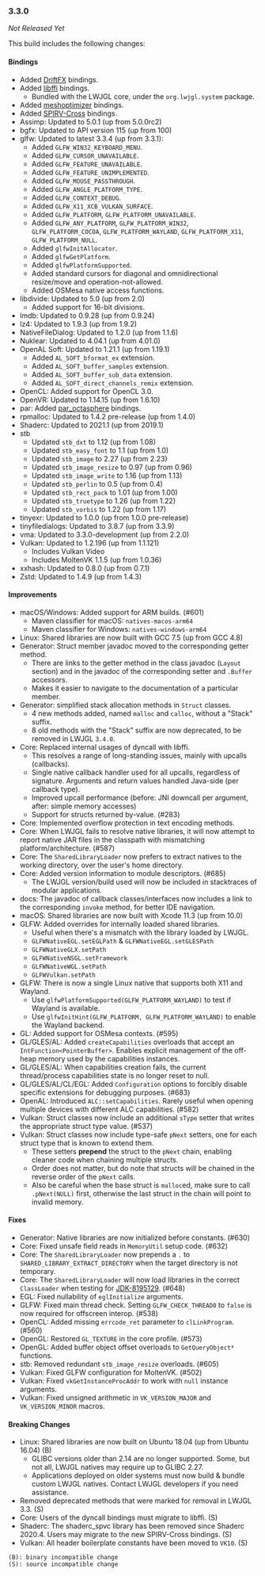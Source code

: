 ### 3.3.0

_Not Released Yet_

This build includes the following changes:

#### Bindings

- Added [DriftFX](https://github.com/eclipse-efx/efxclipse-drift) bindings.
- Added [libffi](https://sourceware.org/libffi/) bindings.
    * Bundled with the LWJGL core, under the `org.lwjgl.system` package.
- Added [meshoptimizer](https://github.com/zeux/meshoptimizer) bindings.
- Added [SPIRV-Cross](https://github.com/KhronosGroup/SPIRV-Cross) bindings.
- Assimp: Updated to 5.0.1 (up from 5.0.0rc2)
- bgfx: Updated to API version 115 (up from 100)
- glfw: Updated to latest 3.3.4 (up from 3.3.1):
    * Added `GLFW_WIN32_KEYBOARD_MENU`.
    * Added `GLFW_CURSOR_UNAVAILABLE`.
    * Added `GLFW_FEATURE_UNAVAILABLE`.
    * Added `GLFW_FEATURE_UNIMPLEMENTED`.
    * Added `GLFW_MOUSE_PASSTHROUGH`.
    * Added `GLFW_ANGLE_PLATFORM_TYPE`.
    * Added `GLFW_CONTEXT_DEBUG`.
    * Added `GLFW_X11_XCB_VULKAN_SURFACE`.
    * Added `GLFW_PLATFORM`, `GLFW_PLATFORM_UNAVAILABLE`.
    * Added `GLFW_ANY_PLATFORM`, `GLFW_PLATFORM_WIN32`, `GLFW_PLATFORM_COCOA`, `GLFW_PLATFORM_WAYLAND`, `GLFW_PLATFORM_X11`, `GLFW_PLATFORM_NULL`.
    * Added `glfwInitAllocator`.
    * Added `glfwGetPlatform`.
    * Added `glfwPlatformSupported`.
    * Added standard cursors for diagonal and omnidirectional resize/move and operation-not-allowed.
    * Added OSMesa native access functions.
- libdivide: Updated to 5.0 (up from 2.0)
    * Added support for 16-bit divisions.
- lmdb: Updated to 0.9.28 (up from 0.9.24)
- lz4: Updated to 1.9.3 (up from 1.9.2)
- NativeFileDialog: Updated to 1.2.0 (up from 1.1.6)
- Nuklear: Updated to 4.04.1 (up from 4.01.0)
- OpenAL Soft: Updated to 1.21.1 (up from 1.19.1)
    * Added `AL_SOFT_bformat_ex` extension.
    * Added `AL_SOFT_buffer_samples` extension.
    * Added `AL_SOFT_buffer_sub_data` extension.
    * Added `AL_SOFT_direct_channels_remix` extension.
- OpenCL: Added support for OpenCL 3.0.
- OpenVR: Updated to 1.14.15 (up from 1.6.10)
- par: Added [par_octasphere](https://prideout.net/blog/octasphere/) bindings.
- rpmalloc: Updated to 1.4.2 pre-release (up from 1.4.0)
- Shaderc: Updated to 2021.1 (up from 2019.1)
- stb
    * Updated `stb_dxt` to 1.12 (up from 1.08)
    * Updated `stb_easy_font` to 1.1 (up from 1.0)
    * Updated `stb_image` to 2.27 (up from 2.23)
    * Updated `stb_image_resize` to 0.97 (up from 0.96)
    * Updated `stb_image_write` to 1.16 (up from 1.13)
    * Updated `stb_perlin` to 0.5 (up from 0.4)
    * Updated `stb_rect_pack` to 1.01 (up from 1.00)
    * Updated `stb_truetype` to 1.26 (up from 1.22)
    * Updated `stb_vorbis` to 1.22 (up from 1.17)
- tinyexr: Updated to 1.0.0 (up from 1.0.0 pre-release)
- tinyfiledialogs: Updated to 3.8.7 (up from 3.3.9)
- vma: Updated to 3.3.0-development (up from 2.2.0)
- Vulkan: Updated to 1.2.196 (up from 1.1.121)
    * Includes Vulkan Video
    * Includes MoltenVK 1.1.5 (up from 1.0.36)
- xxhash: Updated to 0.8.0 (up from 0.7.1)
- Zstd: Updated to 1.4.9 (up from 1.4.3)

#### Improvements

- macOS/Windows: Added support for ARM builds. (#601)
    * Maven classifier for macOS: `natives-macos-arm64`
    * Maven classifier for Windows: `natives-windows-arm64`
- Linux: Shared libraries are now built with GCC 7.5 (up from GCC 4.8)
- Generator: Struct member javadoc moved to the corresponding getter method.
    * There are links to the getter method in the class javadoc (`Layout` section) and in the javadoc of the corresponding setter and `.Buffer` accessors. 
    * Makes it easier to navigate to the documentation of a particular member.
- Generator: simplified stack allocation methods in `Struct` classes.
    * 4 new methods added, named `malloc` and `calloc`, without a "Stack" suffix.
    * 8 old methods with the "Stack" suffix are now deprecated, to be removed in LWJGL `3.4.0`.
- Core: Replaced internal usages of dyncall with libffi.
    * This resolves a range of long-standing issues, mainly with upcalls (callbacks).
    * Single native callback handler used for all upcalls, regardless of signature. Arguments and return values handled Java-side (per callback type).
    * Improved upcall performance (before: JNI downcall per argument, after: simple memory accesses)
    * Support for structs returned by-value. (#283)
- Core: Implemented overflow protection in text encoding methods.
- Core: When LWJGL fails to resolve native libraries, it will now attempt to report native JAR files in the classpath with mismatching platform/architecture. (#587)
- Core: The `SharedLibraryLoader` now prefers to extract natives to the working directory, over the user's home directory.
- Core: Added version information to module descriptors. (#685)
    * The LWJGL version/build used will now be included in stacktraces of modular applications. 
- docs: The javadoc of callback classes/interfaces now includes a link to the corresponding `invoke` method, for better IDE navigation.
- macOS: Shared libraries are now built with Xcode 11.3 (up from 10.0)
- GLFW: Added overrides for internally loaded shared libraries.
    * Useful when there's a mismatch with the library loaded by LWJGL.
    * `GLFWNativeEGL.setEGLPath` & `GLFWNativeEGL.setGLESPath`
    * `GLFWNativeGLX.setPath`
    * `GLFWNativeNSGL.setFramework`
    * `GLFWNativeWGL.setPath`
    * `GLFWVulkan.setPath`
- GLFW: There is now a single Linux native that supports both X11 and Wayland.
    * Use `glfwPlatformSupported(GLFW_PLATFORM_WAYLAND)` to test if Wayland is available.
    * Use `glfwInitHint(GLFW_PLATFORM, GLFW_PLATFORM_WAYLAND)` to enable the Wayland backend.
- GL: Added support for OSMesa contexts. (#595)
- GL/GLES/AL: Added `createCapabilities` overloads that accept an `IntFunction<PointerBuffer>`. Enables explicit management of the off-heap memory used by the capabilities instances.
- GL/GLES/AL: When capabilities creation fails, the current thread/process capabilities state is no longer reset to null.
- GL/GLES/AL/CL/EGL: Added `Configuration` options to forcibly disable specific extensions for debugging purposes. (#683)
- OpenAL: Introduced `ALC::setCapabilities`. Rarely useful when opening multiple devices with different ALC capabilities. (#582)
- Vulkan: Struct classes now include an additional `sType` setter that writes the appropriate struct type value. (#537)
- Vulkan: Struct classes now include type-safe `pNext` setters, one for each struct type that is known to extend them.
    * These setters **prepend** the struct to the `pNext` chain, enabling cleaner code when chaining multiple structs.
    * Order does not matter, but do note that structs will be chained in the reverse order of the `pNext` calls.
    * Also be careful when the base struct is `malloc`ed, make sure to call `.pNext(NULL)` first, otherwise the last struct in the chain will point to invalid memory.

#### Fixes

- Generator: Native libraries are now initialized before constants. (#630)
- Core: Fixed unsafe field reads in `MemoryUtil` setup code. (#632)
- Core: The `SharedLibraryLoader` now prepends a `.` to `SHARED_LIBRARY_EXTRACT_DIRECTORY` when the target directory is not temporary.
- Core: The `SharedLibraryLoader` will now load libraries in the correct `ClassLoader` when testing for [JDK-8195129](https://bugs.openjdk.java.net/browse/JDK-8195129). (#648)
- EGL: Fixed nullability of `eglInitialize` arguments.
- GLFW: Fixed main thread check. Setting `GLFW_CHECK_THREAD0` to `false` is now required for offscreen interop. (#538)
- OpenCL: Added missing `errcode_ret` parameter to `clLinkProgram`. (#560)
- OpenGL: Restored `GL_TEXTURE` in the core profile. (#573)
- OpenGL: Added buffer object offset overloads to `GetQueryObject*` functions.
- stb: Removed redundant `stb_image_resize` overloads. (#605)
- Vulkan: Fixed GLFW configuration for MoltenVK. (#502)
- Vulkan: Fixed `vkGetInstanceProcAddr` to work with `null` instance arguments.
- Vulkan: Fixed unsigned arithmetic in `VK_VERSION_MAJOR` and `VK_VERSION_MINOR` macros.
    
#### Breaking Changes

- Linux: Shared libraries are now built on Ubuntu 18.04 (up from Ubuntu 16.04) (B)
  * GLIBC versions older than 2.14 are no longer supported. Some, but not all, LWJGL natives may require up to GLIBC 2.27.
  * Applications deployed on older systems must now build & bundle custom LWJGL natives. Contact LWJGL developers if you need assistance.
- Removed deprecated methods that were marked for removal in LWJGL 3.3. (S)
- Core: Users of the dyncall bindings must migrate to libffi. (S)
- Shaderc: The shaderc_spvc library has been removed since Shaderc 2020.4. Users may migrate to the new SPIRV-Cross bindings. (S)
- Vulkan: All header boilerplate constants have been moved to `VK10`. (S)

```
(B): binary incompatible change
(S): source incompatible change
```
